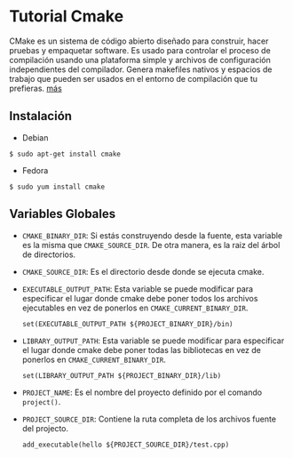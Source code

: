 # Tutorial Cmake

CMake es un sistema de código abierto diseñado para construir, hacer pruebas y empaquetar software. Es usado para controlar el proceso de compilación usando una plataforma simple y archivos de configuración independientes del compilador. Genera makefiles nativos y espacios de trabajo que pueden ser usados en el entorno de compilación que tu prefieras. [más](https://cmake.org/overview/)

## Instalación

* Debian
```
$ sudo apt-get install cmake
```

* Fedora
```
$ sudo yum install cmake
```

## Variables Globales

* `CMAKE_BINARY_DIR`: Si estás construyendo desde la fuente, esta variable es la misma que `CMAKE_SOURCE_DIR`. De otra manera, es la raiz del árbol de directorios.

* `CMAKE_SOURCE_DIR`: Es el directorio desde donde se ejecuta cmake.

* `EXECUTABLE_OUTPUT_PATH`: Esta variable se puede modificar para especificar el lugar donde cmake debe poner todos los archivos ejecutables en vez de ponerlos en `CMAKE_CURRENT_BINARY_DIR`.
  ```
  set(EXECUTABLE_OUTPUT_PATH ${PROJECT_BINARY_DIR}/bin)
  ```

* `LIBRARY_OUTPUT_PATH`: Esta variable se puede modificar para especificar el lugar donde cmake debe poner todas las bibliotecas en vez de ponerlos en `CMAKE_CURRENT_BINARY_DIR`.
  ```
  set(LIBRARY_OUTPUT_PATH ${PROJECT_BINARY_DIR}/lib)
  ```

* `PROJECT_NAME`: Es el nombre del proyecto definido por el comando `project()`.

* `PROJECT_SOURCE_DIR`: Contiene la ruta completa de los archivos fuente del projecto.
  ```
  add_executable(hello ${PROJECT_SOURCE_DIR}/test.cpp)
  ```
